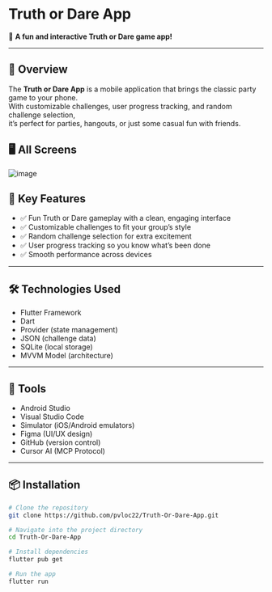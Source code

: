 # Truth or Dare App

🎉 **A fun and interactive Truth or Dare game app!**

---

## 📱 Overview

The **Truth or Dare App** is a mobile application that brings the classic party game to your phone.  
With customizable challenges, user progress tracking, and random challenge selection,  
it’s perfect for parties, hangouts, or just some casual fun with friends.

## 🖥️ All Screens
![image](https://github.com/user-attachments/assets/39d1a5a1-e7e3-41d2-9347-8a13c5b8cada)

## 🚀 Key Features

- ✅ Fun Truth or Dare gameplay with a clean, engaging interface  
- ✅ Customizable challenges to fit your group’s style  
- ✅ Random challenge selection for extra excitement  
- ✅ User progress tracking so you know what’s been done  
- ✅ Smooth performance across devices

---

## 🛠️ Technologies Used

- Flutter Framework  
- Dart  
- Provider (state management)  
- JSON (challenge data)  
- SQLite (local storage)  
- MVVM Model (architecture)

---

## 🧰 Tools

- Android Studio  
- Visual Studio Code  
- Simulator (iOS/Android emulators)  
- Figma (UI/UX design)  
- GitHub (version control)  
- Cursor AI (MCP Protocol)

---


## 📦 Installation

```bash
# Clone the repository
git clone https://github.com/pvloc22/Truth-Or-Dare-App.git

# Navigate into the project directory
cd Truth-Or-Dare-App

# Install dependencies
flutter pub get

# Run the app
flutter run
